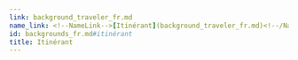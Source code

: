 ```yaml
---
link: background_traveler_fr.md
name_link: <!--NameLink-->[Itinérant](background_traveler_fr.md)<!--/NameLink-->
id: backgrounds_fr.md#itinérant
title: Itinérant
---
```


